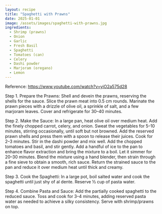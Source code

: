```yaml
---
layout: recipe
title: "Spaghetti with Prawns"
date: 2025-01-01
image: /assets/images/spaghetti-with-prawns.jpg
ingredients:
  - Shrimp (prawns)
  - Onion
  - Garlic
  - Fresh Basil
  - Spaghetti
  - Tomatoes (can)
  - Celery
  - Dashi powder
  - Marjoram (oregano)
  - Lemon
---
```


Reference: https://www.youtube.com/watch?v=yiO2a575d28

Step 1. Prepare the Prawns:
Shell and devein the prawns, reserving the shells for the sauce.
Slice the prawn meat into 0.5 cm rounds.
Marinate the prawn pieces with a drizzle of olive oil, a sprinkle of salt, and a few marjoram leaves. Cover and refrigerate for 30–40 minutes.

Step 2. Make the Sauce:
In a large pan, heat olive oil over medium heat. Add the finely chopped carrot, celery, and onion. Sweat the vegetables for 5–10 minutes, stirring occasionally, until soft but not browned.
Add the reserved prawn shells and press them with a spoon to release their juices. Cook for 2–3 minutes.
Stir in the dashi powder and mix well. Add the chopped tomatoes and basil, and stir gently.
Add a handful of ice to the pan to enhance flavor extraction and bring the mixture to a boil. Let it simmer for 20–30 minutes.
Blend the mixture using a hand blender, then strain through a fine sieve to obtain a smooth, rich sauce.
Return the strained sauce to the pan and reduce it over medium heat until thick and creamy.

Step 3. Cook the Spaghetti:
In a large pot, boil salted water and cook the spaghetti until just shy of al dente. Reserve ½ cup of pasta water.

Step 4. Combine Pasta and Sauce:
Add the partially cooked spaghetti to the reduced sauce. Toss and cook for 3–4 minutes, adding reserved pasta water as needed to achieve a silky consistency. Serve with shrimp/prawns on top.